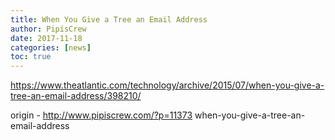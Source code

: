 ```yaml
---
title: When You Give a Tree an Email Address
author: PipisCrew
date: 2017-11-18
categories: [news]
toc: true
---
```


https://www.theatlantic.com/technology/archive/2015/07/when-you-give-a-tree-an-email-address/398210/

origin - http://www.pipiscrew.com/?p=11373 when-you-give-a-tree-an-email-address